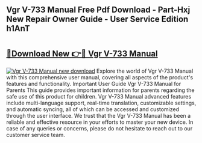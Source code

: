 ## Vgr V-733 Manual Free Pdf Download - Part-Hxj New Repair Owner Guide - User Service Edition h1AnT

# <h2><a href="http://bc13121.oget.top/?id=Vgr+V-733+Manual">🔗Download New 👉🔴 Vgr V-733 Manual</a></h2>

[![Vgr V-733 Manual new download](https://i.imgur.com/5g1atiW.png)](http://bc13121.oget.top/?id=Vgr+V-733+Manual)
Explore the world of Vgr V-733 Manual with this comprehensive user manual, covering all aspects of the product's features and functionality. Important User Guide Vgr V-733 Manual for Parents This guide provides important information for parents regarding the safe use of this product for children. Vgr V-733 Manual advanced features include multi-language support, real-time translation, customizable settings, and automatic syncing, all of which can be accessed and customized through the user interface. We trust that the Vgr V-733 Manual has been a reliable and effective resource in your efforts to master your new device. In case of any queries or concerns, please do not hesitate to reach out to our customer service team.
